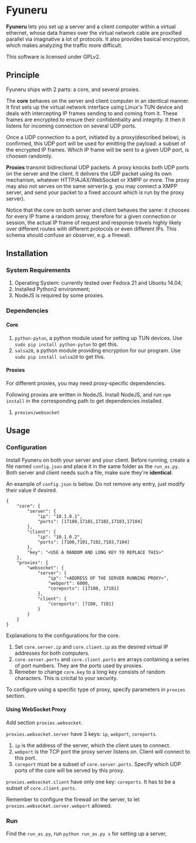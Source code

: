 Fyuneru
=======

**Fyuneru** lets you set up a server and a client computer within a virtual
ethernet, whose data frames over the virtual network cable are proxified
parallel via imagnative a lot of protocols. It also provides basical
encryption, which makes analyzing the traffic more difficult.

This software is licensed under GPLv2.



## Principle

Fyuneru ships with 2 parts: a core, and several proxies.

The **core** behaves on the server and client computer in an identical manner.
It first sets up the virtual network interface using Linux's TUN device and
deals with intercepting IP frames sending to and coming from it. These frames
are encrypted to ensure their confidentiality and integrity. It then it listens
for incoming connection on several UDP ports.

Once a UDP connection to a port, initiated by a proxy(described below), is
confirmed, this UDP port will be used for emitting the payload: a subset of the
encrypted IP frames. Which IP frame will be sent to a given UDP port, is
choosen randomly.

**Proxies** transmit bidirectional UDP packets. A proxy knocks both UDP ports
on the server and the client. It delivers the UDP packet using its own
mechanism, whatever HTTP/AJAX/WebSocket or XMPP or more. The proxy may also
not serves on the same server(e.g. you may connect a XMPP server, and send your
packet to a fixed account which is run by the proxy server).

Notice that the core on both server and client behaves the same: it chooses for
every IP frame a random proxy, therefore for a given connection or session, the
actual IP frame of request and response travels highly likely over different
routes with different protocols or even different IPs. This schema should
confuse an observer, e.g. a firewall.



## Installation

### System Requirements

1. Operating System: currently tested over Fedora 21 and Ubuntu 14.04;
1. Installed Python2 environment;
1. NodeJS is required by some proxies.

### Dependencies

#### Core

1. `python-pytun`, a python module used for setting up TUN devices. Use
   `sudo pip install python-pytun` to get this.
1. `salsa20`, a python module providing encryption for our program. Use
   `sudo pip install salsa20` to get this.

#### Proxies

For different proxies, you may need proxy-specific dependencies.

Following proxies are written in NodeJS. Install NodeJS, and run `npm install`
in the corresponding path to get dependencies installed.

1. `proxies/websocket`

## Usage

### Configuration

Install Fyuneru on both your server and your client. Before running, create a
file named `config.json` and place it in the same folder as the `run_as.py`.
Both server and client needs such a file, make sure they're **identical**.

An example of `config.json` is below. Do not remove any entry, just modify
their value if desired.

```
{
    "core": {
        "server": {
            "ip": "10.1.0.1",
            "ports": [17100,17101,17102,17103,17104]
        },
        "client": {
            "ip": "10.1.0.2",
            "ports": [7100,7101,7102,7103,7104]
        },
        "key": "<USE A RANDOM AND LONG KEY TO REPLACE THIS>"
    },
    "proxies": {
        "websocket": {
            "server": {
                "ip": "<ADDRESS OF THE SERVER RUNNING PROXY>",
                "webport": 6000,
                "coreports": [17100, 17101]
            },
            "client": {
                "coreports": [7100, 7101]
            }
        }
    }
}
```

Explanations to the configurations for the core.

1. Set `core.server.ip` and `core.client.ip` as the desired virtual IP
   addresses for both computers.
1. `core.server.ports` and `core.client.ports` are arrays containing a series
   of port numbers. They are the ports used by proxies.
1. Remeber to change `core.key` to a long key consists of random characters.
   This is cricital to your security.

To configure using a specific type of proxy, specify parameters in `proxies`
section.

#### Using WebSocket Proxy

Add section `proxies.websocket`.

`proxies.websocket.server` have 3 keys: `ip`, `webport`, `coreports`.

1. `ip` is the address of the server, which the client uses to connect.
2. `webport` is the TCP port the proxy server listens on. Client will connect
   to this port.
3. `coreport` must be a subset of `core.server.ports`. Specify which UDP ports
   of the core will be served by this proxy.

`proxies.websocket.client` have only one key: `coreports`. It has to be a
subset of `core.client.ports`.

Remember to configure the firewall on the server, to let
`proxies.websocket.server.webport` allowed.

### Run

Find the `run_as.py`, run `python run_as.py s` for setting up a server, 
